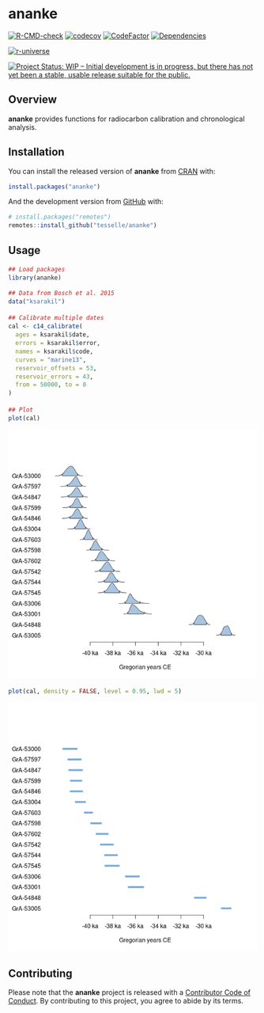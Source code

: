 
<!-- README.md is generated from README.Rmd. Please edit that file -->

# ananke

<!-- badges: start -->

[![R-CMD-check](https://github.com/tesselle/ananke/workflows/R-CMD-check/badge.svg)](https://github.com/tesselle/ananke/actions)
[![codecov](https://codecov.io/gh/tesselle/ananke/branch/main/graph/badge.svg?token=UgoOXsZW86)](https://app.codecov.io/gh/tesselle/ananke)
[![CodeFactor](https://www.codefactor.io/repository/github/tesselle/ananke/badge/main)](https://www.codefactor.io/repository/github/tesselle/ananke/overview/main)
[![Dependencies](https://tinyverse.netlify.com/badge/ananke)](https://cran.r-project.org/package=ananke)

<a href="https://tesselle.r-universe.dev/ananke"
class="pkgdown-devel"><img
src="https://tesselle.r-universe.dev/badges/ananke"
alt="r-universe" /></a>

[![Project Status: WIP – Initial development is in progress, but there
has not yet been a stable, usable release suitable for the
public.](https://www.repostatus.org/badges/latest/wip.svg)](https://www.repostatus.org/#wip)
<!-- badges: end -->

## Overview

**ananke** provides functions for radiocarbon calibration and
chronological analysis.

## Installation

You can install the released version of **ananke** from
[CRAN](https://CRAN.R-project.org) with:

``` r
install.packages("ananke")
```

And the development version from [GitHub](https://github.com/) with:

``` r
# install.packages("remotes")
remotes::install_github("tesselle/ananke")
```

## Usage

``` r
## Load packages
library(ananke)
```

``` r
## Data from Bosch et al. 2015
data("ksarakil")

## Calibrate multiple dates
cal <- c14_calibrate(
  ages = ksarakil$date,
  errors = ksarakil$error,
  names = ksarakil$code,
  curves = "marine13",
  reservoir_offsets = 53,
  reservoir_errors = 43,
  from = 50000, to = 0
)

## Plot
plot(cal)
```

![](man/figures/README-calibration-1.png)<!-- -->

``` r
plot(cal, density = FALSE, level = 0.95, lwd = 5)
```

![](man/figures/README-calibration-2.png)<!-- -->

## Contributing

Please note that the **ananke** project is released with a [Contributor
Code of Conduct](https://www.tesselle.org/conduct.html). By contributing
to this project, you agree to abide by its terms.
